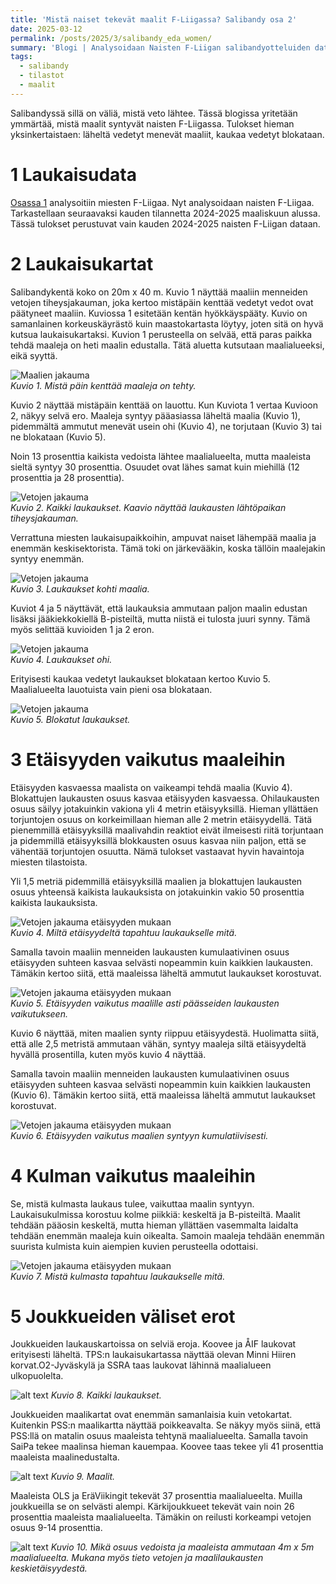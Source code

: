 ```yaml
---
title: 'Mistä naiset tekevät maalit F-Liigassa? Salibandy osa 2'
date: 2025-03-12
permalink: /posts/2025/3/salibandy_eda_women/
summary: 'Blogi | Analysoidaan Naisten F-Liigan salibandyotteluiden dataa. Kartat näyttävät, mistä maaleja tehdään. Jakaumista selviää, miltä etäisyydeltä maalit tehdään.'
tags:
  - salibandy
  - tilastot
  - maalit
---
```


Salibandyssä sillä on väliä, mistä veto lähtee. Tässä blogissa yritetään ymmärtää, mistä maalit syntyvät naisten F-Liigassa. Tulokset hieman yksinkertaistaen: läheltä vedetyt menevät maaliit, kaukaa vedetyt blokataan. 

1 Laukaisudata
===

[Osassa 1](/posts/2025/3/salibandy_eda_men/) analysoitiin miesten F-Liigaa. Nyt analysoidaan naisten F-Liigaa. 
Tarkastellaan seuraavaksi kauden tilannetta 2024-2025 maaliskuun alussa. Tässä tulokset perustuvat vain kauden 2024-2025 naisten F-Liigan dataan.

2 Laukaisukartat
====

Salibandykentä koko on 20m x 40 m. Kuvio 1 näyttää maaliin menneiden vetojen tiheysjakauman, joka kertoo mistäpäin kenttää vedetyt vedot ovat päätyneet maaliin. 
Kuviossa 1 esitetään kentän hyökkäyspääty. Kuvio on samanlainen korkeuskäyrästö kuin maastokartasta löytyy, joten sitä on hyvä kutsua laukaisukartaksi. Kuvion 1 perusteella on selvää, että paras paikka tehdä maaleja on heti maalin edustalla. Tätä aluetta kutsutaan maalialueeksi, eikä syyttä.

![Maalien jakauma](/images/floorball/naiset/laukausmaali.png)<br>
_Kuvio 1. Mistä päin kenttää maaleja on tehty._

Kuvio 2 näyttää mistäpäin kenttää on lauottu.
Kun Kuviota 1 vertaa Kuvioon 2, näkyy selvä ero. Maaleja syntyy pääasiassa läheltä maalia (Kuvio 1), pidemmältä ammutut menevät usein ohi (Kuvio 4), ne torjutaan (Kuvio 3) tai ne blokataan (Kuvio 5).

Noin 13 prosenttia kaikista vedoista lähtee maalialueelta, mutta maaleista sieltä syntyy 30 prosenttia. Osuudet ovat lähes samat kuin miehillä (12 prosenttia ja 28 prosenttia).

![Vetojen jakauma](/images/floorball/naiset/laukauskaikki.png)<br>
_Kuvio 2. Kaikki laukaukset. Kaavio näyttää laukausten lähtöpaikan tiheysjakauman._

Verrattuna miesten laukaisupaikkoihin, ampuvat naiset lähempää maalia ja enemmän keskisektorista. Tämä toki on järkevääkin, koska tällöin maalejakin syntyy enemmän. 

![Vetojen jakauma](/images/floorball/naiset/laukauskohti.png)<br>
_Kuvio 3. Laukaukset kohti maalia._

Kuviot 4 ja 5 näyttävät, että laukauksia ammutaan paljon maalin edustan lisäksi jääkiekkokiellä B-pisteiltä, mutta niistä ei tulosta juuri synny. Tämä myös selittää kuvioiden 1 ja 2 eron.

![Vetojen jakauma](/images/floorball/naiset/laukausohi.png)<br>
_Kuvio 4. Laukaukset ohi._

Erityisesti kaukaa vedetyt laukaukset blokataan kertoo Kuvio 5. Maalialueelta lauotuista vain pieni osa blokataan.

![Vetojen jakauma](/images/floorball/naiset/laukausblokattu.png)<br>
_Kuvio 5. Blokatut laukaukset._

3 Etäisyyden vaikutus maaleihin
====

Etäisyyden kasvaessa maalista on vaikeampi tehdä maalia (Kuvio 4). 
Blokattujen laukausten osuus kasvaa etäisyyden kasvaessa. Ohilaukausten osuus säilyy jotakuinkin vakiona yli 4 metrin etäisyyksillä. Hieman yllättäen torjuntojen osuus on korkeimillaan hieman alle 2 metrin etäisyydellä. Tätä pienemmillä etäisyyksillä maalivahdin reaktiot eivät ilmeisesti riitä torjuntaan ja pidemmillä etäisyyksillä blokkausten osuus kasvaa niin paljon, että se vähentää torjuntojen osuutta.
Nämä tulokset vastaavat hyvin havaintoja miesten tilastoista.

Yli 1,5 metriä pidemmillä etäisyyksillä maalien ja blokattujen laukausten osuus yhteensä kaikista laukauksista on jotakuinkin vakio 50 prosenttia kaikista laukauksista.

![Vetojen jakauma etäisyyden mukaan](/images/floorball/naiset/distance.png)<br>
_Kuvio 4. Miltä etäisyydeltä tapahtuu laukaukselle mitä._

Samalla tavoin maaliin menneiden laukausten kumulaativinen osuus etäisyyden suhteen kasvaa selvästi nopeammin kuin kaikkien laukausten.
Tämäkin kertoo siitä, että maaleissa läheltä ammutut laukaukset korostuvat.

![Vetojen jakauma etäisyyden mukaan](/images/floorball/naiset/distance2.png)<br>
_Kuvio 5. Etäisyyden vaikutus maalille asti päässeiden laukausten vaikutukseen._

Kuvio 6 näyttää, miten maalien synty riippuu etäisyydestä. Huolimatta siitä, että alle 2,5 metristä ammutaan vähän, syntyy maaleja siltä etäisyydeltä hyvällä prosentilla, kuten myös kuvio 4 näyttää.

Samalla tavoin maaliin menneiden laukausten kumulaativinen osuus etäisyyden suhteen kasvaa selvästi nopeammin kuin kaikkien laukausten (Kuvio 6).
Tämäkin kertoo siitä, että maaleissa läheltä ammutut laukaukset korostuvat.

![Vetojen jakauma etäisyyden mukaan](/images/floorball/naiset/maali_vs_kaikki.png)<br>
_Kuvio 6. Etäisyyden vaikutus maalien syntyyn kumulatiivisesti._

4 Kulman vaikutus maaleihin
====

Se, mistä kulmasta laukaus tulee, vaikuttaa maalin syntyyn. Laukaisukulmissa korostuu kolme piikkiä: keskeltä ja B-pisteiltä.
Maalit tehdään pääosin keskeltä, mutta hieman yllättäen vasemmalta laidalta tehdään enemmän maaleja kuin oikealta.
Samoin maaleja tehdään enemmän suurista kulmista kuin aiempien kuvien perusteella odottaisi.

![Vetojen jakauma etäisyyden mukaan](/images/floorball/naiset/kulma.png)<br>
_Kuvio 7. Mistä kulmasta tapahtuu laukaukselle mitä._

5 Joukkueiden väliset erot
===

Joukkueiden laukauskartoissa on selviä eroja. Koovee ja ÅIF laukovat erityisesti läheltä. TPS:n laukaisukartassa näyttää olevan Minni Hiiren korvat.O2-Jyväskylä ja SSRA taas laukovat lähinnä maalialueen ulkopuolelta.

![alt text](/images/floorball/naiset/joukkueet_laukauskaikki.png)
_Kuvio 8. Kaikki laukaukset._

Joukkueiden maalikartat ovat enemmän samanlaisia kuin vetokartat. Kuitenkin PSS:n maalikartta näyttää poikkeavalta. Se näkyy myös siinä, että PSS:llä on matalin osuus maaleista tehtynä maalialueelta. Samalla tavoin SaiPa tekee maalinsa hieman kauempaa. Koovee taas tekee yli 41 prosenttia maaleista maalinedustalta.

![alt text](/images/floorball/naiset/joukkueet_laukausmaali.png)
_Kuvio 9. Maalit._

Maaleista OLS ja EräViikingit tekevät 37 prosenttia maalialueelta. Muilla joukkueilla se on selvästi alempi. Kärkijoukkueet tekevät vain noin 26 prosenttia maaleista maalialueelta. Tämäkin on reilusti korkeampi vetojen osuus 9-14 prosenttia.

![alt text](/images/floorball/naiset/d_naiset2.png)
_Kuvio 10. Mikä osuus vedoista ja maaleista ammutaan 4m x 5m maalialueelta. Mukana myös tieto vetojen ja maalilaukausten keskietäisyydestä._
